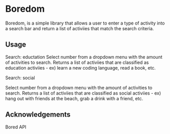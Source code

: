 # Boredom

Boredom, is a simple library that allows a user to enter a type of activity into a search bar and return a list of activiies that match the search criteria.

## Usage

Search: eductation
Select number from a dropdown menu  with the amount of activities to search.
Returns a list of activiies that are classified as education activiies -
ex) learn a new coding language, read a book, etc.

Search: social

Select number from a dropdown menu  with the amount of activities to search.
Returns a list of activiies that are classified as social activiies - 
ex) hang out with friends at the beach, grab a drink with a friend, etc.

## Acknowledgements

Bored API